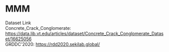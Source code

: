 # MMM
Dataset Link  
Concrete_Crack_Conglomerate:    https://data.lib.vt.edu/articles/dataset/Concrete_Crack_Conglomerate_Dataset/16625056  
GRDDC'2020:   https://rdd2020.sekilab.global/
